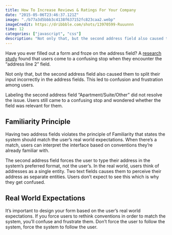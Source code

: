 ```yaml
---
title: How To Increase Reviews & Ratings For Your Company
date: "2015-05-06T23:46:37.121Z"
image: "./b77a3d5bbb3c4138f637152fc823caa2.webp"
imageCredit: https://dribbble.com/shots/13970599-Ruuunnn
time: 12
categories: ["javascript", "css"]
description: "Not only that, but the second address field also caused them to split their input incorrectly in the address fields. This led to confusion and frustration among users."
---
```


Have you ever filled out a form and froze on the address field? A [research study](https://baymard.com/blog/address-line-2) found that users come to a confusing stop when they encounter the “address line 2” field.

Not only that, but the second address field also caused them to split their input incorrectly in the address fields. This led to confusion and frustration among users.

Labeling the second address field “Apartment/Suite/Other” did not resolve the issue. Users still came to a confusing stop and wondered whether the field was relevant for them.

## Familiarity Principle

Having two address fields violates the principle of Familiarity that states the system should match the user’s real world expectations. When there’s a match, users can interpret the interface based on conventions they’re already familiar with.

The second address field forces the user to type their address in the system’s preferred format, not the user’s. In the real world, users think of addresses as a single entity. Two text fields causes them to perceive their address as separate entities. Users don’t expect to see this which is why they get confused.

## Real World Expectations

It’s important to design your form based on the user’s real world expectations. If you force users to rethink conventions in order to match the system, you’ll confuse and frustrate them. Don’t force the user to follow the system, force the system to follow the user.
